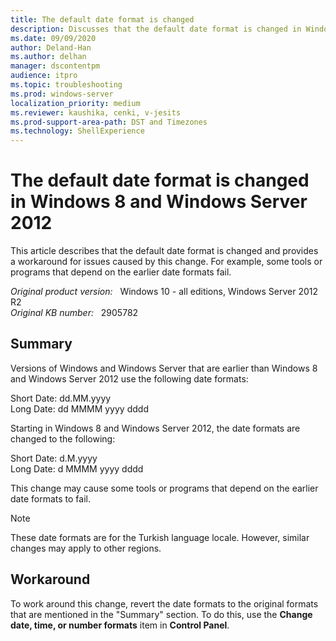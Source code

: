 ```yaml
---
title: The default date format is changed
description: Discusses that the default date format is changed in Windows 8 and Windows Server 2012.
ms.date: 09/09/2020
author: Deland-Han
ms.author: delhan
manager: dscontentpm
audience: itpro
ms.topic: troubleshooting
ms.prod: windows-server
localization_priority: medium
ms.reviewer: kaushika, cenki, v-jesits
ms.prod-support-area-path: DST and Timezones
ms.technology: ShellExperience
---
```

# The default date format is changed in Windows 8 and Windows Server 2012

This article describes that the default date format is changed and provides a workaround for issues caused by this change. For example, some tools or programs that depend on the earlier date formats fail.

_Original product version:_ &nbsp; Windows 10 - all editions, Windows Server 2012 R2  
_Original KB number:_ &nbsp; 2905782

## Summary

Versions of Windows and Windows Server that are earlier than Windows 8 and Windows Server 2012 use the following date formats:

Short Date: dd.MM.yyyy  
Long Date: dd MMMM yyyy dddd

Starting in Windows 8 and Windows Server 2012, the date formats are changed to the following:

Short Date: d.M.yyyy  
Long Date: d MMMM yyyy dddd

This change may cause some tools or programs that depend on the earlier date formats to fail.

> [!NOTE]
> These date formats are for the Turkish language locale. However, similar changes may apply to other regions.

## Workaround

To work around this change, revert the date formats to the original formats that are mentioned in the "Summary" section. To do this, use the **Change date, time, or number formats** item in **Control Panel**.

